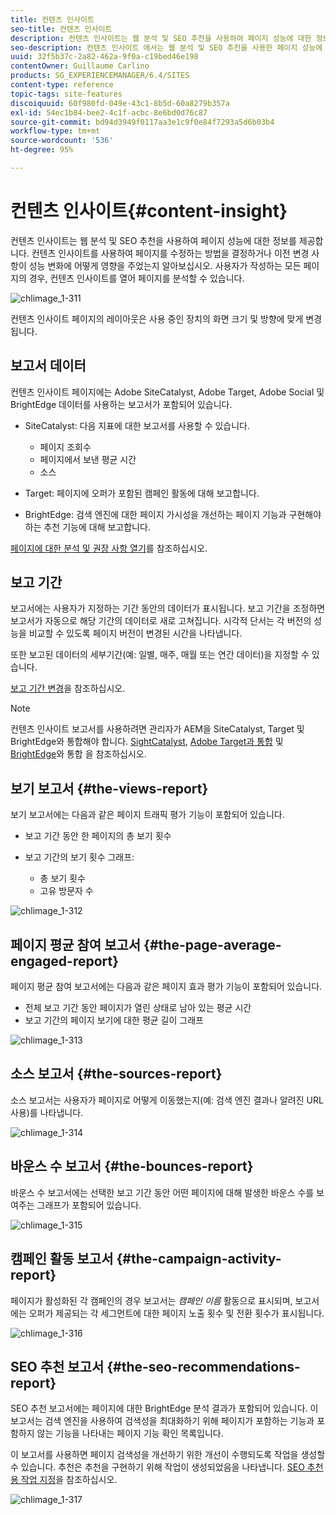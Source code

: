 ```yaml
---
title: 컨텐츠 인사이트
seo-title: 컨텐츠 인사이트
description: 컨텐츠 인사이트는 웹 분석 및 SEO 추천을 사용하여 페이지 성능에 대한 정보를 제공합니다.
seo-description: 컨텐츠 인사이트 에서는 웹 분석 및 SEO 추천을 사용한 페이지 성능에 대한 정보를 제공합니다
uuid: 32f5b37c-2a82-462a-9f0a-c19bed46e198
contentOwner: Guillaume Carlino
products: SG_EXPERIENCEMANAGER/6.4/SITES
content-type: reference
topic-tags: site-features
discoiquuid: 60f980fd-049e-43c1-8b5d-60a8279b357a
exl-id: 54ec1b84-bee2-4c1f-acbc-8e6bd0d76c87
source-git-commit: bd94d3949f0117aa3e1c9f0e84f7293a5d6b03b4
workflow-type: tm+mt
source-wordcount: '536'
ht-degree: 95%

---
```


# 컨텐츠 인사이트{#content-insight}

컨텐츠 인사이트는 웹 분석 및 SEO 추천을 사용하여 페이지 성능에 대한 정보를 제공합니다. 컨텐츠 인사이트를 사용하여 페이지를 수정하는 방법을 결정하거나 이전 변경 사항이 성능 변화에 어떻게 영향을 주었는지 알아보십시오. 사용자가 작성하는 모든 페이지의 경우, 컨텐츠 인사이트를 열어 페이지를 분석할 수 있습니다.

![chlimage_1-311](assets/chlimage_1-311.png)

컨텐츠 인사이트 페이지의 레이아웃은 사용 중인 장치의 화면 크기 및 방향에 맞게 변경됩니다.

## 보고서 데이터

컨텐츠 인사이트 페이지에는 Adobe SiteCatalyst, Adobe Target, Adobe Social 및 BrightEdge 데이터를 사용하는 보고서가 포함되어 있습니다.

* SiteCatalyst: 다음 지표에 대한 보고서를 사용할 수 있습니다.

   * 페이지 조회수
   * 페이지에서 보낸 평균 시간
   * 소스

* Target: 페이지에 오퍼가 포함된 캠페인 활동에 대해 보고합니다.
* BrightEdge: 검색 엔진에 대한 페이지 가시성을 개선하는 페이지 기능과 구현해야 하는 추천 기능에 대해 보고합니다.

[페이지에 대한 분석 및 권장 사항 열기](/help/sites-authoring/ci-analyze.md#opening-analytics-and-recommendations-for-a-page)를 참조하십시오.

## 보고 기간

보고서에는 사용자가 지정하는 기간 동안의 데이터가 표시됩니다. 보고 기간을 조정하면 보고서가 자동으로 해당 기간의 데이터로 새로 고쳐집니다. 시각적 단서는 각 버전의 성능을 비교할 수 있도록 페이지 버전이 변경된 시간을 나타냅니다.

또한 보고된 데이터의 세부기간(예: 일별, 매주, 매월 또는 연간 데이터)을 지정할 수 있습니다.

[보고 기간 변경](/help/sites-authoring/ci-analyze.md#changing-the-reporting-period)을 참조하십시오.

>[!NOTE]
>
>컨텐츠 인사이트 보고서를 사용하려면 관리자가 AEM을 SiteCatalyst, Target 및 BrightEdge와 통합해야 합니다. [SightCatalyst](/help/sites-administering/adobeanalytics.md), [Adobe Target과 통합](/help/sites-administering/target.md) 및 [BrightEdge](/help/sites-administering/brightedge.md)와 통합 을 참조하십시오.

## 보기 보고서 {#the-views-report}

보기 보고서에는 다음과 같은 페이지 트래픽 평가 기능이 포함되어 있습니다.

* 보고 기간 동안 한 페이지의 총 보기 횟수
* 보고 기간의 보기 횟수 그래프:

   * 총 보기 횟수
   * 고유 방문자 수

![chlimage_1-312](assets/chlimage_1-312.png)

## 페이지 평균 참여 보고서 {#the-page-average-engaged-report}

페이지 평균 참여 보고서에는 다음과 같은 페이지 효과 평가 기능이 포함되어 있습니다.

* 전체 보고 기간 동안 페이지가 열린 상태로 남아 있는 평균 시간
* 보고 기간의 페이지 보기에 대한 평균 길이 그래프

![chlimage_1-313](assets/chlimage_1-313.png)

## 소스 보고서 {#the-sources-report}

소스 보고서는 사용자가 페이지로 어떻게 이동했는지(예: 검색 엔진 결과나 알려진 URL 사용)를 나타냅니다.

![chlimage_1-314](assets/chlimage_1-314.png)

## 바운스 수 보고서 {#the-bounces-report}

바운스 수 보고서에는 선택한 보고 기간 동안 어떤 페이지에 대해 발생한 바운스 수를 보여주는 그래프가 포함되어 있습니다.

![chlimage_1-315](assets/chlimage_1-315.png)

## 캠페인 활동 보고서 {#the-campaign-activity-report}

페이지가 활성화된 각 캠페인의 경우 보고서는 *캠페인 이름* 활동으로 표시되며, 보고서에는 오퍼가 제공되는 각 세그먼트에 대한 페이지 노출 횟수 및 전환 횟수가 표시됩니다.

![chlimage_1-316](assets/chlimage_1-316.png)

## SEO 추천 보고서 {#the-seo-recommendations-report}

SEO 추천 보고서에는 페이지에 대한 BrightEdge 분석 결과가 포함되어 있습니다. 이 보고서는 검색 엔진을 사용하여 검색성을 최대화하기 위해 페이지가 포함하는 기능과 포함하지 않는 기능을 나타내는 페이지 기능 확인 목록입니다.

이 보고서를 사용하면 페이지 검색성을 개선하기 위한 개선이 수행되도록 작업을 생성할 수 있습니다. 추천은 추천을 구현하기 위해 작업이 생성되었음을 나타냅니다. [SEO 추천용 작업 지정](/help/sites-authoring/ci-analyze.md#assigning-tasks-for-seo-recommendations)을 참조하십시오.

![chlimage_1-317](assets/chlimage_1-317.png)
